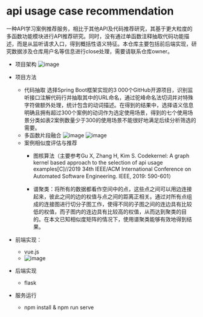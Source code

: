# api usage case recommendation

一种API学习案例推荐服务，相比于其他API及代码推荐研究，其基于更大粒度的多函数功能模块进行API推荐研究。同时，没有通过单函数注释抽取代码功能描述，而是从监听请求入口，得到概括性语义特征。本仓库主要包括前后端实现，研究数据涉及仓库用户名等信息进行close处理，需要请联系仓库owner。
- 项目架构
![image](https://user-images.githubusercontent.com/46640542/200562061-bed1f652-6044-44cf-bdb5-8fb09651b8bf.png)
- 项目方法
  - 代码抽取
  选择Spring Boot框架实现的3 000个GitHub开源项目，识别监听接口注解代码行并抽取其中的URL命名，通过驼峰命名法切词并对特殊字符做额外处理，统计包含的动词描述。在得到的结果中，选择语义信息明确且拥有超过300个案例的动词作为选定使用场景，得到的七个使用场景分类如表2案例数量少于300的使用场景不能很好地满足后续分析筛选的需要。
  - 多函数片段融合
   ![image](https://user-images.githubusercontent.com/46640542/200562496-bf322cf8-dfd7-463e-b67d-3138d0449897.png)
   ![image](https://user-images.githubusercontent.com/46640542/200562523-2993f081-8bca-4ebc-882a-c4b68e8a282b.png)
  - 案例相似度评估与推荐
    - 图核算法（主要参考Gu X, Zhang H, Kim S. Codekernel: A graph kernel based approach to the selection of api usage examples[C]//2019 34th IEEE/ACM International Conference on Automated Software Engineering. IEEE, 2019: 590-601）
   
    - 谱聚类：将所有的数据都看作空间中的点，这些点之间可以用边连接起来，彼此之间的边的权值与点之间的距离正相关。通过对所有点组成的连接图进行切分子图工作，使得不同的子图之间的连边具有比较低的权值，而子图内的连边具有比较高的权值，从而达到聚类的目的。在本文已知相似度矩阵的情况下，使用谱聚类能够有效地得到结果。
- 前端实现：
   - vue.js
   - ![image](https://user-images.githubusercontent.com/46640542/200565127-e8c2d0eb-ba93-40df-b3ac-930db6211b10.png)

- 后端实现
   - flask
- 服务运行
   - npm install & npm run serve
   

  
